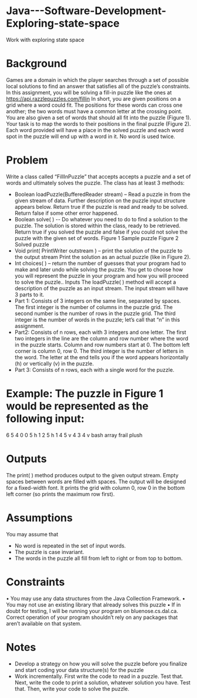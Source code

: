 # Java---Software-Development-Exploring-state-space
Work with exploring state space

Background
============
Games are a domain in which the player searches through a set of possible local solutions to
find an answer that satisfies all of the puzzle’s constraints.
In this assignment, you will be solving a fill-in puzzle like the ones
at https://api.razzlepuzzles.com/fillin In short, you are given
positions on a grid where a word could fit. The positions for these
words can cross one another; the two words must have a common
letter at the crossing point. You are also given a set of words that
should all fit into the puzzle (Figure 1). Your task is to map the
words to their positions in the final puzzle (Figure 2).
Each word provided will have a place in the solved puzzle and each
word spot in the puzzle will end up with a word in it. No word is
used twice.

Problem
=========
Write a class called “FillInPuzzle” that accepts accepts a puzzle
and a set of words and ultimately solves the puzzle.
The class has at least 3 methods:
- Boolean loadPuzzle(BufferedReader stream) – Read a
puzzle in from the given stream of data. Further
description on the puzzle input structure appears below.
Return true if the puzzle is read and ready to be solved. Return false if some other error
happened.
- Boolean solve( ) -- Do whatever you need to do to find a
solution to the puzzle. The solution is stored within the
class, ready to be retrieved. Return true if you solved the puzzle and false if you could
not solve the puzzle with the given set of words.
Figure 1 Sample puzzle
Figure 2 Solved puzzle
- Void print( PrintWriter outstream ) – print the solution of the puzzle to the output
stream Print the solution as an actual puzzle (like in Figure 2).
- Int choices( ) – return the number of guesses that your program had to make and later
undo while solving the puzzle.
You get to choose how you will represent the puzzle in your program and how you will proceed
to solve the puzzle..
Inputs
The loadPuzzle( ) method will accept a description of the puzzle as an input stream. The input
stream will have 3 parts to it.
- Part 1: Consists of 3 integers on the same line, separated by spaces. The first integer is
the number of columns in the puzzle grid. The second number is the number of rows in
the puzzle grid. The third integer is the number of words in the puzzle; let’s call that “n”
in this assignment.
- Part2: Consists of n rows, each with 3 integers and one letter. The first two integers in
the line are the column and row number where the word in the puzzle starts. Column
and row numbers start at 0. The bottom left corner is column 0, row 0. The third
integer is the number of letters in the word. The letter at the end tells you if the word
appears horizontally (h) or vertically (v) in the puzzle.
- Part 3: Consists of n rows, each with a single word for the puzzle.

Example: The puzzle in Figure 1 would be represented as the following 
input:
=======
6 5 4
0 0 5 h
1 2 5 h
1 4 5 v
4 3 4 v
bash
array
frail
plush

Outputs
=========
The print( ) method produces output to the given output stream. Empty spaces between words
are filled with spaces. The output will be designed for a fixed-width font. It prints the grid with
column 0, row 0 in the bottom left corner (so prints the maximum row first).

Assumptions
==============
You may assume that
- No word is repeated in the set of input words.
- The puzzle is case invariant.
- The words in the puzzle all fill from left to right or from top to bottom.

Constraints
============
• You may use any data structures from the Java Collection Framework.
• You may not use an existing library that already solves this puzzle
• If in doubt for testing, I will be running your program on bluenose.cs.dal.ca. Correct
operation of your program shouldn’t rely on any packages that aren’t available on that
system.

Notes
========
- Develop a strategy on how you will solve the puzzle before you finalize and start coding
your data structure(s) for the puzzle
- Work incrementally. First write the code to read in a puzzle. Test that. Next, write the
code to print a solution, whatever solution you have. Test that. Then, write your code
to solve the puzzle.
